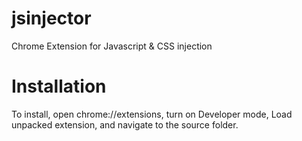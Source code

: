 # jsinjector
Chrome Extension for Javascript &amp; CSS injection

# Installation
To install, open chrome://extensions, turn on Developer mode, Load unpacked extension, and navigate to the source folder.
